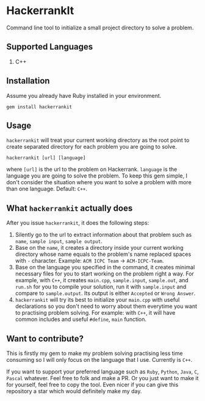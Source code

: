 # HackerrankIt
Command line tool to initialize a small project directory to solve a problem.

## Supported Languages
1. C++

## Installation
Assume you already have Ruby installed in your environment.

```
gem install hackerrankit
```

## Usage
`hackerrankit` will treat your current working directory as the root point to create separated directory for each problem you are going to solve.

```
hackerrankit [url] [language]
```

where `[url]` is the url to the problem on Hackerrank.
`language` is the language you are going to solve the problem. To keep this gem simple, I don't consider the situation where you want to solve a problem with more than one language. Default: `C++`.

## What `hackerrankit` actually does
After you issue `hackerrankit`, it does the following steps:

1. Silently go to the url to extract information about that problem such as `name`, `sample input`, `sample output`.
2. Base on the `name`, it creates a directory inside your current working directory whose name equals to the problem's name replaced spaces with `-` character. Example: `ACM ICPC Team` -> `ACM-ICPC-Team`.
3. Base on the language you specified in the command, it creates minimal necessary files for you to start working on the problem right a way. For example, with `C++`, it creates `main.cpp`, `sample.input`, `sample.out`, and `run.sh` for you to compile your solution, run it with `sample.input` and compare to `sample.output`. Its output is either `Accepted` or `Wrong Answer`.
4. `hackerrankit` will try its best to initialize your `main.cpp` with useful declarations so you don't need to worry about them everytime you want to practising problem solving. For example: with `C++`, it will have common includes and useful `#define`, `main` function.

## Want to contribute?
This is firstly my gem to make my problem solving practising less time consuming so I will only focus on the language that I use. Currently is `C++`.

If you want to support your preferred language such as `Ruby`, `Python`, `Java`, `C`, `Pascal` whatever. Feel free to folk and make a PR. Or you just want to make it for yourself, feel free to copy the tool. Even nicer if you can give this repository a star which would definitely make my day.
